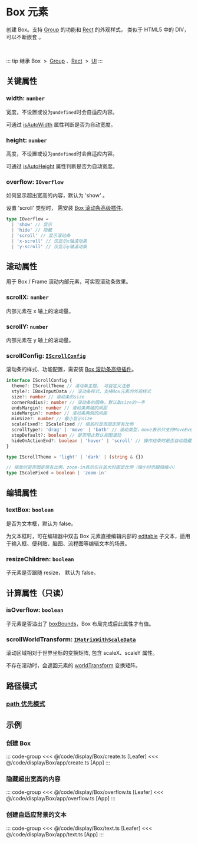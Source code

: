 <script setup>
import Case from '/component/Case.vue'
</script>

# Box 元素

创建 Box。支持 [Group](/reference/display/Group.md) 的功能和 [Rect](/reference/display/Rect.md) 的外观样式， 类似于 HTML5 中的 DIV，可以不断嵌套 。

<case name="Box" editor=false></case>

<br/>

::: tip 继承
Box &nbsp;>&nbsp; [Group](./Group.md) 、[Rect](./Rect.md) &nbsp;>&nbsp; [UI](./UI.md)
:::

## 关键属性

### width: `number`

宽度，不设置或设为`undefined`时会自适应内容。

可通过 [isAutoWidth](/reference/UI/size.md#isautowidth-boolean) 属性判断是否为自动宽度。

### height: `number`

高度，不设置或设为`undefined`时会自适应内容。

可通过 [isAutoHeight](/reference/UI/size.md#isautowidth-boolean) 属性判断是否为自动宽度。

### overflow: `IOverflow`

如何显示超出宽高的内容，默认为 'show' 。

设置 'scroll' 类型时， 需安装 [Box 滚动条高级插件](https://www.pxgrow.com/plugin/view/?id=10003)。

```ts
type IOverflow =
  | 'show' // 显示
  | 'hide' // 隐藏
  | 'scroll' // 显示滚动条
  | 'x-scroll' // 仅显示x轴滚动条
  | 'y-scroll' // 仅显示y轴滚动条
```

## 滚动属性

用于 Box / Frame 滚动内部元素，可实现滚动条效果。

### scrollX: `number`

内部元素在 x 轴上的滚动量。

### scrollY: `number`

内部元素在 y 轴上的滚动量。

### scrollConfig: [`IScrollConfig`](/api/interfaces/IScrollConfig.md)

滚动条的样式、功能配置，需安装 [Box 滚动条高级插件](https://www.pxgrow.com/plugin/view/?id=10003)。

```ts
interface IScrollConfig {
  theme?: IScrollTheme // 滚动条主题， 可自定义注册
  style?: IBoxInputData // 滚动条样式，支持Box元素的外观样式
  size?: number // 滚动条的size
  cornerRadius?: number // 滚动条的圆角，默认取size的一半
  endsMargin?: number // 滚动条两端的间距
  sideMargin?: number // 滚动条两侧的间距
  minSize?: number // 最小显示size
  scaleFixed?: IScaleFixed // 缩放时是否固定原有比例
  scrollType?: 'drag' | 'move' | 'both' // 滚动类型，move表示只支持MoveEvent事件滚动，drag表示只支持拖拽滚动条的DragEvent事件滚动
  stopDefault?: boolean // 是否阻止默认视图滚动
  hideOnActionEnd?: boolean | 'hover' | 'scroll' // 操作结束时是否自动隐藏
}

type IScrollTheme = 'light' | 'dark' | (string & {})

// 缩放时是否固定原有比例，zoom-in表示仅在放大时固定比例（缩小时仍跟随缩小）
type IScaleFixed = boolean | 'zoom-in'
```

## 编辑属性

### textBox: `boolean`

是否为文本框，默认为 false。

为文本框时，可在编辑器中双击 Box 元素直接编辑内部的 [editable](/reference/UI/editable.md) 子文本，适用于输入框、便利贴、脑图、流程图等编辑文本的场景。

### resizeChildren: `boolean`

子元素是否跟随 resize， 默认为 false。

## 计算属性（只读）

### isOverflow: `boolean`

子元素是否溢出了 [boxBounds](/reference/UI/bounds.md#boxbounds-iboundsdata)，Box 布局完成后此属性才有值。

### scrollWorldTransform: [`IMatrixWithScaleData`](/api/interfaces/IMatrixWithScaleData.md)

滚动区域相对于世界坐标的变换矩阵, 包含 scaleX、scaleY 属性。

不存在滚动时，会返回元素的 [worldTransform](/reference/UI/transform.md#worldtransform-imatrixwithscaledata) 变换矩阵。

## 路径模式

### [path 优先模式](/reference/UI/path.md)

<!--
## 继承元素

### [Group](./Group.md) + [Rect](./Rect.md) -->

<!-- ## API

### [Box](/api/classes/Box.md) -->

## 示例

<case name="Box" index=0 editor=false></case>

### 创建 Box

::: code-group
<<< @/code/display/Box/create.ts [Leafer]
<<< @/code/display/Box/app/create.ts [App]
:::

<case name="Box" index=1 editor=false></case>

### 隐藏超出宽高的内容

::: code-group
<<< @/code/display/Box/overflow.ts [Leafer]
<<< @/code/display/Box/app/overflow.ts [App]
:::

<case name="Box" index=6 editor=false></case>

### 创建自适应背景的文本

::: code-group
<<< @/code/display/Box/text.ts [Leafer]
<<< @/code/display/Box/app/text.ts [App]
:::
